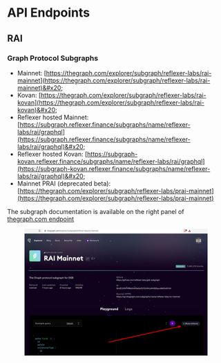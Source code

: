 # API Endpoints

## RAI

### Graph Protocol Subgraphs

* Mainnet: [https://thegraph.com/explorer/subgraph/reflexer-labs/rai-mainnet](https://thegraph.com/explorer/subgraph/reflexer-labs/rai-mainnet)&#x20;
* Kovan: [https://thegraph.com/explorer/subgraph/reflexer-labs/rai-kovan](https://thegraph.com/explorer/subgraph/reflexer-labs/rai-kovan)&#x20;
* Reflexer hosted Mainnet: [https://subgraph.reflexer.finance/subgraphs/name/reflexer-labs/rai/graphql](https://subgraph.reflexer.finance/subgraphs/name/reflexer-labs/rai/graphql)&#x20;
* Reflexer hosted Kovan: [https://subgraph-kovan.reflexer.finance/subgraphs/name/reflexer-labs/rai/graphql](https://subgraph-kovan.reflexer.finance/subgraphs/name/reflexer-labs/rai/graphql)&#x20;
* Mainnet PRAI (deprecated beta): [https://thegraph.com/explorer/subgraph/reflexer-labs/prai-mainnet](https://thegraph.com/explorer/subgraph/reflexer-labs/prai-mainnet)

The subgraph documentation is available on the right panel of[ thegraph.com endpoint ](https://thegraph.com/explorer/subgraph/reflexer-labs/rai-mainnet)

<figure><img src="../.gitbook/assets/Selection_436.png" alt=""><figcaption></figcaption></figure>
